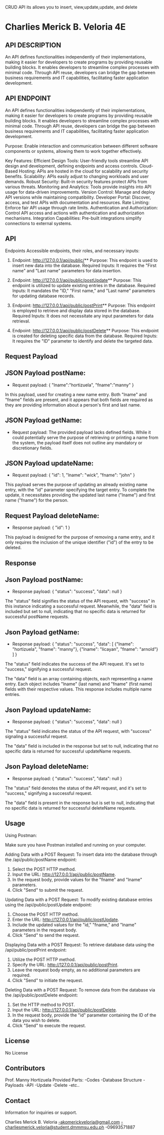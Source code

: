 CRUD API its allows you to insert, view,update,update, and delete
# Charlies Merick B. Veloria 4E

## API DESCRIPTION


An API defines functionalities independently of their implementations, making it easier for developers to create programs by providing reusable building blocks. It enables developers to streamline complex processes with minimal code. Through API reuse, developers can bridge the gap between business requirements and IT capabilities, facilitating faster application development.


 


## API ENDPOINT
An API defines functionalities independently of their implementations, making it easier for developers to create programs by providing reusable building blocks. It enables developers to streamline complex processes with minimal code. Through API reuse, developers can bridge the gap between business requirements and IT capabilities, facilitating faster application development.

Purpose: Enable interaction and communication between different software components or systems, allowing them to work together effectively.

Key Features:
Efficient Design Tools: User-friendly tools streamline API design and development, defining endpoints and access controls.
Cloud-Based Hosting: APIs are hosted in the cloud for scalability and security benefits.
Scalability: APIs easily adjust to changing workloads and user demands.
Robust Security: Built-in security features protect APIs from various threats.
Monitoring and Analytics: Tools provide insights into API usage for data-driven improvements.
Version Control: Manage and deploy API versions while maintaining compatibility.
Developer Portal: Discover, access, and test APIs with documentation and resources.
Rate Limiting: Enforce fair API usage through rate limits.
Authentication and Authorization: Control API access and actions with authentication and authorization mechanisms.
Integration Capabilities: Pre-built integrations simplify connections to external systems.

 


## API
Endpoints
 Accessible endpoints, their roles, and necessary inputs:

1. Endpoint: http://127.0.0.1/api/public/**
   Purpose: This endpoint is used to insert new data into the database.
   Required Inputs: It requires the "First name" and "Last name" parameters for data insertion.

2. Endpoint: http://127.0.0.1/api/public/postUpdate**
   Purpose: This endpoint is utilized to update existing entries in the database.
   Required Inputs: It mandates the "ID," "First name," and "Last name" parameters for updating database records.

3. Endpoint: http://127.0.0.1/api/public/postPrint**
   Purpose: This endpoint is employed to retrieve and display data stored in the database.
   Required Inputs: It does not necessitate any input parameters for data retrieval.

4. Endpoint: http://127.0.0.1/api/public/postDelete**
   Purpose: This endpoint is created for deleting specific data from the database.
   Required Inputs: It requires the "ID" parameter to identify and delete the targeted data.


 


## Request Payload

## JSON Payload postName:
- Request payload:
{
  "lname":"hortizuela",
   "fname":"manny"
}

In this payload, used for creating a new name entry. Both "lname" and "fname" fields are present, and it appears that both fields are required as they are providing information about a person's first and last name.


## JSON Payload getName:
- Request payload:
The provided payload lacks defined fields. While it could potentially serve the purpose of retrieving or printing a name from the system, the payload itself does not outline any mandatory or discretionary fields.

## JSON Payload updateName:
- Request payload:
{
  "id": 1,
  "lname": "wick",
  "fname": "john"
}

This payload serves the purpose of updating an already existing name entry, with the "id" parameter specifying the target entry. To complete the update, it necessitates providing the updated last name ("lname") and first name ("fname") for the person.

## Request Payload deleteName:

- Response payload:
{
  "id": 1
}

This payload is designed for the purpose of removing a name entry, and it only requires the inclusion of the unique identifier ("id") of the entry to be deleted.



## Response

## Json Payload postName:
- Response payload:
{
  "status": "success",
  "data": null
}

The "status" field signifies the status of the API request, with "success" in this instance indicating a successful request. Meanwhile, the "data" field is included but set to null, indicating that no specific data is returned for successful postName requests.

## Json Payload getName:
- Response payload:
{
  "status": "success",
  "data": [
    {"lname": "hortizuela", "fname": "manny"},
    {"lname": "licayan", "fname": "arnold"}
  ]
}

The "status" field indicates the success of the API request. It's set to "success," signifying a successful request. 

The "data" field is an array containing objects, each representing a name entry. Each object includes "lname" (last name) and "fname" (first name) fields with their respective values. This response includes multiple name entries.
 
## Json Payload updateName:
- Response payload:
{
  "status": "success",
  "data": null
}

The "status" field indicates the status of the API request, with "success" signaling a successful request.

The "data" field is included in the response but set to null, indicating that no specific data is returned for successful updateName requests.

## Json Payload deleteName:
- Response payload:
{
  "status": "success",
  "data": null
}

The "status" field denotes the status of the API request, and it's set to "success," signifying a successful request.

The "data" field is present in the response but is set to null, indicating that no specific data is returned for successful deleteName requests.


## Usage

Using Postman:

Make sure you have Postman installed and running on your computer.

Adding Data with a POST Request:
To insert data into the database through the /api/public/postName endpoint:

1. Select the POST HTTP method.
2. Input the URL: http://127.0.0.1/api/public/postName.
3. In the request body, provide values for the "fname" and "lname" parameters.
4. Click "Send" to submit the request.

Updating Data with a POST Request:
To modify existing database entries using the /api/public/postUpdate endpoint:

1. Choose the POST HTTP method.
2. Enter the URL: http://127.0.0.1/api/public/postUpdate.
3. Include the updated values for the "id," "fname," and "lname" parameters in the request body.
4. Click "Send" to send the request.

Displaying Data with a POST Request:
To retrieve database data using the /api/public/postPrint endpoint:

1. Utilize the POST HTTP method.
2. Specify the URL: http://127.0.0.1/api/public/postPrint.
3. Leave the request body empty, as no additional parameters are required.
4. Click "Send" to initiate the request.

Deleting Data with a POST Request:
To remove data from the database via the /api/public/postDelete endpoint:

1. Set the HTTP method to POST.
2. Input the URL: http://127.0.0.1/api/public/postDelete.
3. In the request body, provide the "id" parameter containing the ID of the data you wish to delete.
4. Click "Send" to execute the request.
 

## License

No License
 

## Contributors

Prof. Manny Hortizuela
Provided Parts:
-Codes
-Database Structure
-Payloads
-API
-Update
-Delete
-etc..



## Contact
Information for inquiries or support.

Charlies Merick B. Veloria
-akomerickveloria@gmail.com
-charliesmerick.veloria@student.dmmmsu.edu.ph
-09693571887
